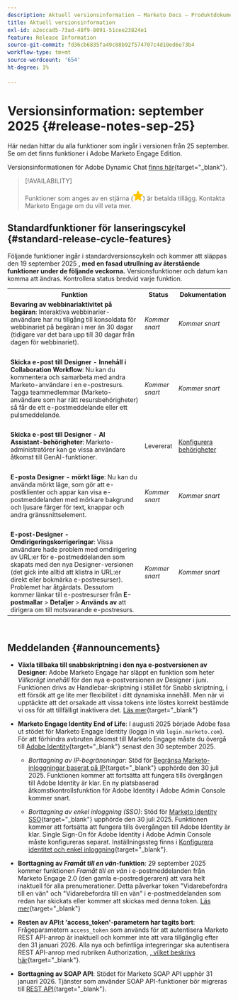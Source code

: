 ```yaml
---
description: Aktuell versionsinformation – Marketo Docs – Produktdokumentation
title: Aktuell versionsinformation
exl-id: a2eccad5-73ad-48f9-8091-51cee23824e1
feature: Release Information
source-git-commit: fd36cb6835fa49c08b92f574707c4d10ed6e73b4
workflow-type: tm+mt
source-wordcount: '654'
ht-degree: 1%

---
```


# Versionsinformation: september 2025 {#release-notes-sep-25}

Här nedan hittar du alla funktioner som ingår i versionen från 25 september. Se om det finns funktioner i Adobe Marketo Engage Edition.

Versionsinformationen för Adobe Dynamic Chat [finns här](/help/marketo/release-notes/dynamic-chat.md){target="_blank"}.

>[!AVAILABILITY]
>
>Funktioner som anges av en stjärna (![stjärna](assets/yellow-star.png)) är betalda tillägg. Kontakta Marketo Engage om du vill veta mer.

## Standardfunktioner för lanseringscykel {#standard-release-cycle-features}

Följande funktioner ingår i standardversionscykeln och kommer att släppas den 19 september 2025 **, med en fasad utrullning av återstående funktioner under de följande veckorna.** Versionsfunktioner och datum kan komma att ändras. Kontrollera status bredvid varje funktion.

<table style="table-layout:auto">
 <tbody>
 <tr>
   <th style="width:65%">Funktion</th>
   <th style="width:10%">Status</th>
   <th style="width:25%">Dokumentation</th>
  </tr>
  <tr>
   <td><strong>Bevaring av webbinariaktivitet på begäran</strong>: Interaktiva webbinarier-användare har nu tillgång till konsoldata för webbinariet på begäran i mer än 30 dagar (tidigare var det bara upp till 30 dagar från dagen för webbinariet).</td>
   <td><i>Kommer snart</i></td>
   <td><i>Kommer snart</i></td>
  </tr>
  <tr>
   <td> </td>
   <td> </td>
   <td> </td>
  </tr>
  <tr>
   <td><strong>Skicka e-post till Designer - Innehåll i Collaboration Workflow</strong>: Nu kan du kommentera och samarbeta med andra Marketo-användare i en e-postresurs. Tagga teammedlemmar (Marketo-användare som har rätt resursbehörigheter) så får de ett e-postmeddelande eller ett pulsmeddelande.</td>
   <td><i>Kommer snart</i></td>
   <td><i>Kommer snart</i></td>
  </tr>
  <tr>
   <td> </td>
   <td> </td>
   <td> </td>
  </tr>
  <tr>
   <td><strong>Skicka e-post till Designer - AI Assistant-behörigheter</strong>: Marketo-administratörer kan ge vissa användare åtkomst till GenAI-funktioner.</td>
   <td>Levererat</td>
   <td><a href="/help/marketo/product-docs/email-marketing/email-designer/ai-assistant.md#set-up-permissions">Konfigurera behörigheter</a></td>
  </tr>
  <tr>
   <td> </td>
   <td> </td>
   <td> </td>
  </tr>
  <tr>
   <td><strong>E-posta Designer - mörkt läge</strong>: Nu kan du använda mörkt läge, som gör att e-postklienter och appar kan visa e-postmeddelanden med mörkare bakgrund och ljusare färger för text, knappar och andra gränssnittselement.</td>
   <td><i>Kommer snart</i></td>
   <td><i>Kommer snart</i></td>
  </tr>
  <tr>
   <td> </td>
   <td> </td>
   <td> </td>
  </tr>
  <tr>
   <td><strong>E-post-Designer - Omdirigeringskorrigeringar</strong>: Vissa användare hade problem med omdirigering av URL:er för e-postmeddelanden som skapats med den nya Designer-versionen (det gick inte alltid att klistra in URL:er direkt eller bokmärka e-postresurser). Problemet har åtgärdats. Dessutom kommer länkar till e-postresurser från <b>E-postmallar</b> &gt; <b>Detaljer</b> &gt; <b>Används av</b> att dirigera om till motsvarande e-postresurs.</td>
   <td><i>Kommer snart</i></td>
   <td><i>Kommer snart</i></td>
  </tr>
  </tbody>
</table>
<br/>

## Meddelanden {#announcements}

* **Växla tillbaka till snabbskriptning i den nya e-postversionen av Designer**: Adobe Marketo Engage har släppt en funktion som heter _Villkorligt innehåll_ för den nya e-postversionen av Designer i juni. Funktionen drivs av Handlebar-skriptning i stället för Snabb skriptning, i ett försök att ge lite mer flexibilitet i ditt dynamiska innehåll. Men när vi upptäckte att det orsakade att vissa tokens inte löstes korrekt bestämde vi oss för att tillfälligt inaktivera det. [Läs mer](https://nation.marketo.com/t5/product-blogs/update-on-email-scripting-in-the-new-email-designer/ba-p/358179){target="_blank"}

* **Marketo Engage Identity End of Life**: I augusti 2025 började Adobe fasa ut stödet för Marketo Engage Identity (logga in via `login.marketo.com`). För att förhindra avbruten åtkomst till Marketo Engage måste du övergå till [Adobe Identity](https://experienceleague.adobe.com/sv/docs/marketo/using/product-docs/administration/marketo-with-adobe-identity/adobe-identity-management-overview){target="_blank"} senast den 30 september 2025.

   * _Borttagning av IP-begränsningar_: Stöd för [Begränsa Marketo-inloggningar baserat på IP](https://experienceleague.adobe.com/sv/docs/marketo/using/product-docs/administration/settings/restrict-marketo-logins-based-on-ip){target="_blank"} upphörde den 30 juli 2025. Funktionen kommer att fortsätta att fungera tills övergången till Adobe Identity är klar. En ny platsbaserad åtkomstkontrollsfunktion för Adobe Identity i Adobe Admin Console kommer snart.

   * _Borttagning av enkel inloggning (SSO)_: Stöd för [Marketo Identity SSO](https://experienceleague.adobe.com/sv/docs/marketo/using/product-docs/administration/additional-integrations/add-single-sign-on-to-a-portal){target="_blank"} upphörde den 30 juli 2025. Funktionen kommer att fortsätta att fungera tills övergången till Adobe Identity är klar. Single Sign-On för Adobe Identity i Adobe Admin Console måste konfigureras separat. Inställningssteg finns i [Konfigurera identitet och enkel inloggning](https://helpx.adobe.com/se/enterprise/using/set-up-identity.html){target="_blank"}.

* **Borttagning av _Framåt till en vän_-funktion**: 29 september 2025 kommer funktionen _Framåt till en vän_ i e-postmeddelanden från Marketo Engage 2.0 (den gamla e-postredigeraren) att vara helt inaktuell för alla prenumerationer. Detta påverkar token &quot;Vidarebefordra till en vän&quot; och &quot;Vidarebefordra till en vän&quot; i e-postmeddelanden som redan har skickats eller kommer att skickas med denna token. [Läs mer](https://nation.marketo.com/t5/product-blogs/deprecation-of-forward-to-a-friend/ba-p/358045#M2889){target="_blank"}

* **Resten av API:t &#39;access_token&#39;-parametern har tagits bort**: Frågeparametern `access_token` som används för att autentisera Marketo REST API-anrop är inaktuell och kommer inte att vara tillgänglig efter den 31 januari 2026. Alla nya och befintliga integreringar ska autentisera REST API-anrop med rubriken Authorization, [, vilket beskrivs här](https://experienceleague.adobe.com/sv/docs/marketo-developer/marketo/rest/authentication){target="_blank"}.

* **Borttagning av SOAP API**: Stödet för Marketo SOAP API upphör 31 januari 2026. Tjänster som använder SOAP API-funktioner bör migreras till [REST API](https://experienceleague.adobe.com/sv/docs/marketo-developer/marketo/rest/rest-api){target="_blank"}.
